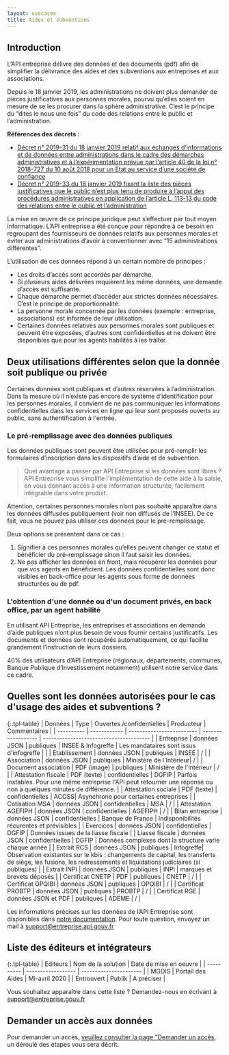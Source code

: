 ```yaml
---
layout: usecases
title: Aides et subventions
---
```


## Introduction

L’API entreprise délivre des données et des documents (pdf) afin de simplifier la délivrance des aides et des subventions aux entreprises et aux associations.

Depuis le 18 janvier 2019, les administrations ne doivent plus demander de pièces justificatives aux personnes morales, pourvu qu’elles soient en mesure de se les procurer dans la sphère administrative. C’est le principe du “dites le nous une fois” du code des relations entre le public et l’administration.

**Références des décrets :**
- [Décret n° 2019-31 du 18 janvier 2019 relatif aux échanges d’informations et de données entre administrations dans le cadre des démarches administratives et à l’expérimentation prévue par l’article 40 de la loi n° 2018-727 du 10 août 2018 pour un Etat au service d’une société de confiance](https://www.legifrance.gouv.fr/affichTexte.do?cidTexte=JORFTEXT000038029589&categorieLien=id)
- [Décret n° 2019-33 du 18 janvier 2019 fixant la liste des pièces justificatives que le public n’est plus tenu de produire à l’appui des procédures administratives en application de l’article L. 113-13 du code des relations entre le public et l’administration](https://www.legifrance.gouv.fr/affichTexte.do?cidTexte=JORFTEXT000038029642&categorieLien=id)

La mise en œuvre de ce principe juridique peut s’effectuer par tout moyen informatique. L’API entreprise a été conçue pour répondre à ce besoin en regroupant des fournisseurs de données relatifs aux personnes morales et éviter aux administrations d’avoir à conventionner avec “15 administrations différentes”.

L’utilisation de ces données répond à un certain nombre de principes :
* Les droits d’accès sont accordés par démarche.
* Si plusieurs aides délivrées requièrent les même données, une demande d’accès est suffisante.
* Chaque démarche permet d’accéder aux strictes données nécessaires. C’est le principe de proportionnalité.
* La personne morale concernée par les données (exemple : entreprise, associations) est informée de leur utilisation.
* Certaines données relatives aux personnes morales sont publiques et peuvent être exposées, d’autres sont confidentielles et ne doivent être disponibles que pour les agents habilités à les traiter.

## Deux utilisations différentes selon que la donnée soit publique ou privée

Certaines données sont publiques et d’autres réservées à l’administration. Dans la mesure où il n’existe pas encore de système d’identification pour les personnes morales, il convient de ne pas communiquer les informations confidentielles dans les services en ligne qui leur sont proposés ouverts au public, sans authentification à l'entrée.

### Le pré-remplissage avec des données publiques

Les données publiques sont peuvent être utilisées pour pré-remplir les formulaires d’inscription dans les dispositifs d’aide et de subvention. 

> Quel avantage à passer par API Entreprise si les données sont libres ? API Entreprise vous simplifie l'implémentation de cette aide à la saisie, en vous donnant accès à une information structurée, facilement intégrable dans votre produit.

Attention, certaines personnes morales n’ont pas souhaité apparaître dans les données diffusées publiquement (voir non diffusés de l’INSEE). De ce fait, vous ne pouvez pas utiliser ces données pour le pré-remplissage. 

Deux options se présentent dans ce cas :

1. Signifier à ces personnes morales qu’elles peuvent changer ce statut et bénéficier du pré-remplissage sinon il faut saisir les données.
2. Ne pas afficher les données en front, mais récupérer les données pour que vos agents en bénéficient.
Les données confidentielles sont donc visibles en back-office pour les agents sous forme de données structurées ou de pdf.

### L'obtention d'une donnée ou d'un document privés, en back office, par un agent habilité
    
En utilisant API Entreprise, les entreprises et associations en demande d’aide publiques n’ont plus besoin de vous fournir certains justificatifs. Les documents et données sont récupérés automatiquement, ce qui facilite grandement l’instruction de leurs dossiers.

40% des utilisateurs  d’API Entreprise (régionaux, départements, communes, Banque Publique d’Investissement  notamment) utilisent notre service dans ce cadre.

## Quelles sont les données autorisées pour le cas d'usage des aides et subventions ? 


{:.tpl-table}
| Données    | Type         | Ouvertes /confidentielles | Producteur         | Commentaires                            |
| ---------- | ------------ | ------------------------- | ------------------ | --------------------------------------- |
| Entreprise | données JSON | publiques                 | INSEE & Infogreffe | Les mandataires sont issus d'infogreffe |                                       |
| Etablissement | données JSON | publiques  | INSEE | / |
| Association | données JSON | publiques  | Ministère de l'Intérieur| / |
| Document association | PDF (image) | publiques  | Ministère de l'Intérieur | / |
| Attestation fiscale | PDF (texte) | confidentielles  | DGFIP | Parfois instables. Pour une même entreprise l'API peut retourner une réponse ou non à quelques minutes de différence. |
| Attestation sociale | PDF (texte) | confidentielles  | ACOSS| Asynchrone pour certaines entreprises |
| Cotisation MSA | données JSON | confidentielles  | MSA | / |
| Attestation AGEFIPH | données JSON | confidentielles  | AGEFIPH | / |
| Bilan entreprise | données JSON | confidentielles  | Banque de France | Indisponibilités récurentes et prévisibles |
| Exercices | données JSON | confidentielles  | DGFIP | Données issues de la liasse fiscale |
| Liasse fiscale | données JSON | confidentielles  | DGFIP | Données complexes dont la structure varie chaque année |
| Extrait  RCS | données JSON | publiques | Infogreffe| Observation existantes sur le kbis : changements de capital, les transferts de siège, les fusions, les redressements et liquidations judiciaires (si publiques) |
| Extrait INPI | données JSON | publiques  | INPI | marques et brevets déposés  |
| Certificat CNETP | PDF | publiques  | CNETP | / |
| Certificat OPQIBI | données JSON | publiques  | OPQIBI | / |
| Certificat PROBTP | données JSON | publiques  | PROBTP | / |
| Certificat RGE | données JSON et PDF | publiques  | ADEME | / |

Les informations précises sur les données de l’API Entreprise sont disponibles dans [notre documentation](https://doc.entreprise.api.gouv.fr/#introduction).
Pour toute question, envoyez un mail à [support@entreprise.api.gouv.fr](support@entreprise.api.gouv.fr)

## Liste des éditeurs et intégrateurs

{:.tpl-table}
| Editeurs   | Nom de la solution | Date de mise en oeuvre |
| ---------- | ------------------ | ---------------------- |
| MGDIS      | Portail des Aides  | Mi-avril 2020          |
| Entrouvert | Publik             | A préciser             |

Vous souhaitez apparaître dans cette liste ? Demandez-nous en écrivant à [support@entreprise.gouv.fr](support@entreprise.gouv.fr)

## Demander un accès aux données

Pour demander un accès, [veuillez consulter la page "Demander un accès](https://etalab.github.io/entreprise.api.gouv.fr/demander_un_acces/), un déroulé des étapes vous sera décrit.

       
